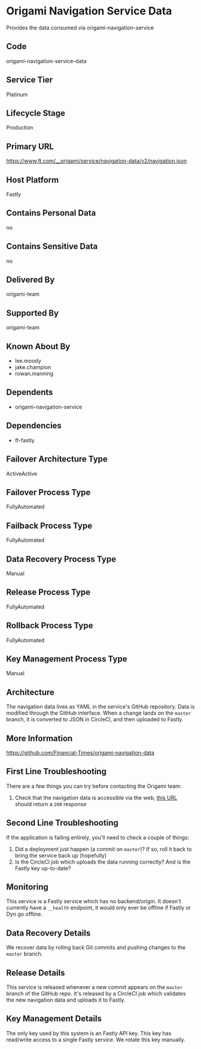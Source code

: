 # Origami Navigation Service Data

Provides the data consumed via origami-navigation-service

## Code

origami-navigation-service-data

## Service Tier

Platinum

## Lifecycle Stage

Production

## Primary URL

https://www.ft.com/__origami/service/navigation-data/v2/navigation.json

## Host Platform

Fastly

## Contains Personal Data

no

## Contains Sensitive Data

no

## Delivered By

origami-team

## Supported By

origami-team

## Known About By

* lee.moody
* jake.champion
* rowan.manning

## Dependents

* origami-navigation-service

## Dependencies

* ft-fastly

## Failover Architecture Type

ActiveActive

## Failover Process Type

FullyAutomated

## Failback Process Type

FullyAutomated

## Data Recovery Process Type

Manual

## Release Process Type

FullyAutomated

## Rollback Process Type

FullyAutomated

## Key Management Process Type

Manual

## Architecture

The navigation data lives as YAML in the service's GitHub repository. Data is modified through the GitHub interface. When a change lands on the `master` branch, it is converted to JSON in CircleCI, and then uploaded to Fastly.

## More Information

https://github.com/Financial-Times/origami-navigation-data

## First Line Troubleshooting

There are a few things you can try before contacting the Origami team:

1. Check that the navigation data is accessible via the web, [this URL](https://origami-navigation-data.in.ft.com/v2/links.json) should return a `200` response

## Second Line Troubleshooting

If the application is failing entirely, you'll need to check a couple of things:

1. Did a deployment just happen (a commit on `master`)? If so, roll it back to bring the service back up (hopefully)
2. Is the CircleCI job which uploads the data running correctly? And is the Fastly key up-to-date?


## Monitoring

This service is a Fastly service which has no backend/origin. It doesn't currently have a `__health` endpoint, it would only ever be offline if Fastly or Dyn go offline.

## Data Recovery Details

We recover data by rolling back Git commits and pushing changes to the `master` branch.

## Release Details

This service is released whenever a new commit appears on the `master` branch of the GitHub repo. It's released by a CircleCI job which validates the new navigation data and uploads it to Fastly.

## Key Management Details

The only key used by this system is an Fastly API key. This key has read/write access to a single Fastly service. We rotate this key manually.

